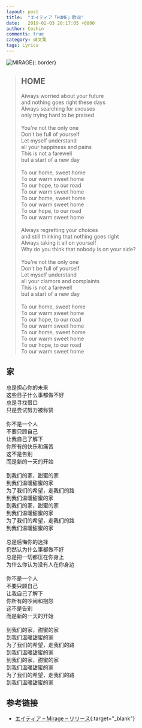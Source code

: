 ```yaml
---
layout: post
title:  "エイティア「HOME」歌词"
date:   2019-02-03 20:17:05 +0800
author: Coshin
comments: true
category: 译文集
tags: Lyrics
---
```

![MIRAGE](http://anref.jp/wp-content/uploads/2017/05/MIRAGE-500x500.jpg){:.border}

<blockquote class="original">
  <h2>HOME</h2>
  <p>
    Always worried about your future<br>
    and nothing goes right these days<br>
    Always searching for excuses<br>
    only trying hard to be praised<br>
    <br>
    You're not the only one<br>
    Don't be full of yourself<br>
    Let myself understand<br>
    all your happiness and pains<br>
    This is not a farewell<br>
    but a start of a new day<br>
    <br>
    To our home, sweet home<br>
    To our warm sweet home<br>
    To our hope, to our road<br>
    To our warm sweet home<br>
    To our home, sweet home<br>
    To our warm sweet home<br>
    To our hope, to our road<br>
    To our warm sweet home<br>
    <br>
    Always regretting your choices<br>
    and still thinking that nothing goes right<br>
    Always taking it all on yourself<br>
    Why do you think that nobody is on your side?<br>
    <br>
    You're not the only one<br>
    Don't be full of yourself<br>
    Let myself understand<br>
    all your clamors and complaints<br>
    This is not a farewell<br>
    but a start of a new day<br>
    <br>
    To our home, sweet home<br>
    To our warm sweet home<br>
    To our hope, to our road<br>
    To our warm sweet home<br>
    To our home, sweet home<br>
    To our warm sweet home<br>
    To our hope, to our road<br>
    To our warm sweet home
  </p>
</blockquote>

<div class="translation">
  <h2>家</h2>
  <p>
    总是担心你的未来<br>
    这些日子什么事都做不好<br>
    总是寻找借口<br>
    只是尝试努力被称赞<br>
    <br>
    你不是一个人<br>
    不要只顾自己<br>
    让我自己了解下<br>
    你所有的快乐和痛苦<br>
    这不是告别<br>
    而是新的一天的开始<br>
    <br>
    到我们的家，甜蜜的家<br>
    到我们温暖甜蜜的家<br>
    为了我们的希望，走我们的路<br>
    到我们温暖甜蜜的家<br>
    到我们的家，甜蜜的家<br>
    到我们温暖甜蜜的家<br>
    为了我们的希望，走我们的路<br>
    到我们温暖甜蜜的家<br>
    <br>
    总是后悔你的选择<br>
    仍然认为什么事都做不好<br>
    总是把一切都压在你身上<br>
    为什么你认为没有人在你身边<br>
    <br>
    你不是一个人<br>
    不要只顾自己<br>
    让我自己了解下<br>
    你所有的吵闹和抱怨<br>
    这不是告别<br>
    而是新的一天的开始<br>
    <br>
    到我们的家，甜蜜的家<br>
    到我们温暖甜蜜的家<br>
    为了我们的希望，走我们的路<br>
    到我们温暖甜蜜的家<br>
    到我们的家，甜蜜的家<br>
    到我们温暖甜蜜的家<br>
    为了我们的希望，走我们的路<br>
    到我们温暖甜蜜的家
  </p>
</div>

## 参考链接

* [エイティア – Mirage – リリース](http://anref.jp/works/atia-mirage/){:target="_blank"}
